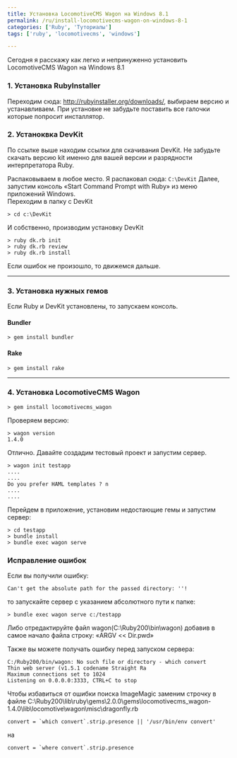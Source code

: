 ```yaml
---
title: Установка LocomotiveCMS Wagon на Windows 8.1
permalink: /ru/install-locomotivecms-wagon-on-windows-8-1
categories: ['Ruby', 'Туториалы']
tags: ['ruby', 'locomotivecms', 'windows']

---
```


Сегодня я расскажу как легко и непринуженно установить LocomotiveCMS Wagon на Windows 8.1
<!--more-->

### 1. Установка RubyInstaller

Переходим сюда: http://rubyinstaller.org/downloads/, выбираем версию и устанавливаем. При установке не забудьте поставить все галочки которые попросит инсталлятор.

### 2. Устаноквка DevKit

По ссылке выше находим ссылки для скачивания DevKit. Не забудьте скачать версию kit именно для вашей версии и разрядности интерпретатора Ruby.

Распаковываем в любое место. Я распаковал сюда: `C:\DevKit` Далее, запустим консоль «Start Command Prompt with Ruby» из меню приложений Windows.  
Переходим в папку с DevKit

```
> cd c:\DevKit
```

И собственно, производим установку DevKit

```
> ruby dk.rb init
> ruby dk.rb review
> ruby dk.rb install
```

Если ошибок не произошло, то движемся дальше.

* * *

### 3. Установка нужных гемов

Если Ruby и DevKit установлены, то запускаем консоль.

#### Bundler

```
> gem install bundler
```

#### Rake

```
> gem install rake
```

* * *

### 4. Установка LocomotiveCMS Wagon

```
> gem install locomotivecms_wagon
```

Проверяем версию:

```
> wagon version
1.4.0
```

Отлично. Давайте создадим тестовый проект и запустим сервер.

```
> wagon init testapp
....
....
Do you prefer HAML templates ? n
....
....
```

Перейдем в приложение, установим недостающие гемы и запустим сервер:

```
> cd testapp
> bundle install
> bundle exec wagon serve
```

### Исправление ошибок

Если вы получили ошибку:

```
Can't get the absolute path for the passed directory: ''!
```

то запускайте сервер с указанием абсолютного пути к папке:

```
> bundle exec wagon serve с:/testapp
```

Либо отредактируйте файл wagon(C:\Ruby200\bin\wagon) добавив в самое начало файла строку: «ARGV << Dir.pwd»

Также вы можете получать ошибку перед запуском сервера:

```
C:/Ruby200/bin/wagon: No such file or directory - which convert
Thin web server (v1.5.1 codename Straight Ra
Maximum connections set to 1024
Listening on 0.0.0.0:3333, CTRL+C to stop
```

Чтобы избавиться от ошибки поиска ImageMagic заменим строчку в файле C:\Ruby200\lib\ruby\gems\2.0.0\gems\locomotivecms_wagon-1.4.0\lib\locomotive\wagon\misc\dragonfly.rb

```
convert = `which convert`.strip.presence || '/usr/bin/env convert' 
```

на

```
convert = `where convert`.strip.presence
```

 [1]: https://gist.github.com/istickz/9475935#development-kit
 [2]: https://gist.github.com/istickz/9475935#Установка-нужных-гемов
 [3]: https://gist.github.com/istickz/9475935#bundler
 [4]: https://gist.github.com/istickz/9475935#rake
 [5]: https://gist.github.com/istickz/9475935#Установка--locomotivecms-wagon
 [6]: https://gist.github.com/istickz/9475935#Исправление-ошибок
